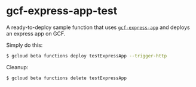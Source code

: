 # gcf-express-app-test

A ready-to-deploy sample function that uses
[`gcf-express-app`](https://www.npmjs.com/package/gcf-express-app) 
and deploys an express app on GCF.

Simply do this:  

~~~ bash
$ gcloud beta functions deploy testExpressApp --trigger-http
~~~

Cleanup:
~~~ bash
$ gcloud beta functions delete testExpressApp
~~~
